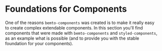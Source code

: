 # Foundations for Components

One of the reasons `bemto-components` was created is to make it really easy to create complex extendable components. In this section you'll find components that were made with `bemto-components` and `styled-components`, as an example what is possible (and to provide you with the stable foundation for your components).
